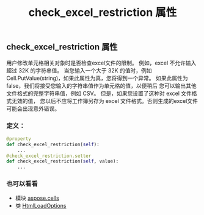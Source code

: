 ﻿---
title: check_excel_restriction 属性
second_title: Aspose.Cells for Python via .NET API 参考资料
description:
type: docs
weight: 90
url: /zh/python-net/aspose.cells/htmlloadoptions/check_excel_restriction/
is_root: false
---
## check_excel_restriction 属性

用户修改单元格相关对象时是否检查excel文件的限制。
例如，excel 不允许输入超过 32K 的字符串值。
当您输入一个大于 32K 的值时，例如 Cell.PutValue(string)，如果此属性为真，您将得到一个异常。
如果此属性为 false，我们将接受您输入的字符串值作为单元格的值，以便稍后
您可以输出其他文件格式的完整字符串值，例如 CSV。
但是，如果您设置了这种对 excel 文件格式无效的值，
您以后不应将工作簿另存为 excel 文件格式。否则生成的excel文件可能会出现意外错误。
### 定义：
```python
@property
def check_excel_restriction(self):
    ...
@check_excel_restriction.setter
def check_excel_restriction(self, value):
    ...
```

### 也可以看看
* 模块 [aspose.cells](../../)
* 类 [HtmlLoadOptions](/cells/zh/python-net/aspose.cells/htmlloadoptions)
